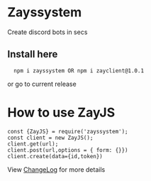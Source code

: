# Zayssystem
Create discord bots in secs

## Install here
```
  npm i zayssystem OR npm i zayclient@1.0.1
```
or go to current release

# How to use ZayJS
```
const {ZayJS} = require('zayssystem');
const client = new ZayJS();
client.get(url);
client.post(url,options = { form: {}})
client.create(data={id,token})
```
View [ChangeLog](https://github.com/KTBZay/Zayssystem/wiki/Change-log) for more details
